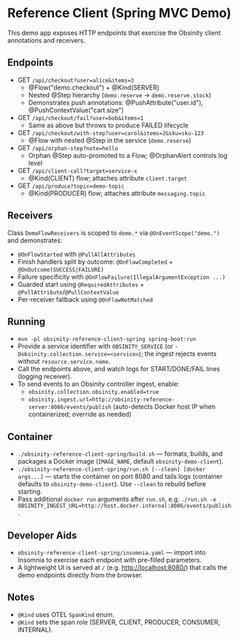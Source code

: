 # Reference Client (Spring MVC Demo)

This demo app exposes HTTP endpoints that exercise the Obsinity client annotations and receivers.

## Endpoints

- GET `/api/checkout?user=alice&items=3`
  - @Flow("demo.checkout") + @Kind(SERVER)
  - Nested @Step hierarchy (`demo.reserve` → `demo.reserve.stock`)
  - Demonstrates push annotations: @PushAttribute("user.id"), @PushContextValue("cart.size")
- GET `/api/checkout/fail?user=bob&items=1`
  - Same as above but throws to produce FAILED lifecycle
- GET `/api/checkout/with-step?user=carol&items=2&sku=sku-123`
  - @Flow with nested @Step in the service (`demo.reserve`)
- GET `/api/orphan-step?note=hello`
  - Orphan @Step auto-promoted to a Flow; @OrphanAlert controls log level
- GET `/api/client-call?target=service-x`
  - @Kind(CLIENT) flow; attaches attribute `client.target`
- GET `/api/produce?topic=demo-topic`
  - @Kind(PRODUCER) flow; attaches attribute `messaging.topic`

## Receivers

Class `DemoFlowReceivers` is scoped to `demo.*` via `@OnEventScope("demo.")` and demonstrates:
- `@OnFlowStarted` with `@PullAllAttributes`
- Finish handlers split by outcome: `@OnFlowCompleted` + `@OnOutcome(SUCCESS|FAILURE)`
- Failure specificity with `@OnFlowFailure(IllegalArgumentException ...)`
- Guarded start using `@RequiredAttributes` + `@PullAttribute`/`@PullContextValue`
- Per-receiver fallback using `@OnFlowNotMatched`

## Running

- `mvn -pl obsinity-reference-client-spring spring-boot:run`
- Provide a service identifier with `OBSINITY_SERVICE` (or `-Dobsinity.collection.service=<service>`); the ingest rejects events without `resource.service.name`.
- Call the endpoints above, and watch logs for START/DONE/FAIL lines (logging receiver).
- To send events to an Obsinity controller ingest, enable:
  - `obsinity.collection.obsinity.enabled=true`
  - `obsinity.ingest.url=http://obsinity-reference-server:8086/events/publish` (auto-detects Docker host IP when containerized; override as needed)

## Container

- `./obsinity-reference-client-spring/build.sh` — formats, builds, and packages a Docker image (`IMAGE_NAME`, default `obsinity-demo-client`).
- `./obsinity-reference-client-spring/run.sh [--clean] [docker args...]` — starts the container on port 8080 and tails logs (container defaults to `obsinity-demo-client`). Use `--clean` to rebuild before starting.
- Pass additional `docker run` arguments after `run.sh`, e.g. `./run.sh -e OBSINITY_INGEST_URL=http://host.docker.internal:8086/events/publish`.

## Developer Aids

- `obsinity-reference-client-spring/insomnia.yaml` — import into Insomnia to exercise each endpoint with pre-filled parameters.
- A lightweight UI is served at `/` (e.g. <http://localhost:8080/>) that calls the demo endpoints directly from the browser.

## Notes

- `@Kind` uses OTEL `SpanKind` enum.
- `@Kind` sets the span role (SERVER, CLIENT, PRODUCER, CONSUMER, INTERNAL).
